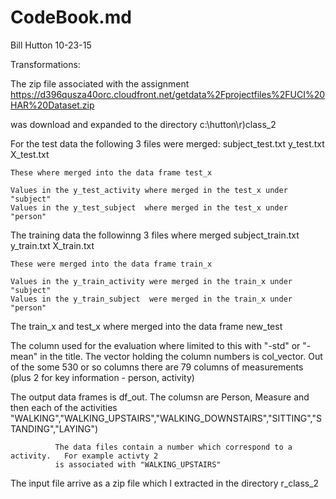 #    CodeBook.md
Bill Hutton 10-23-15

Transformations:

The zip file associated with the assignment 
   https://d396qusza40orc.cloudfront.net/getdata%2Fprojectfiles%2FUCI%20HAR%20Dataset.zip 

was download and expanded to the directory
	c:\\hutton\\r)class_2

For the test data the following 3 files were merged:
	subject_test.txt
	y_test.txt
	X_test.txt

	These where merged into the data frame test_x

	Values in the y_test_activity where merged in the test_x under "subject"
	Values in the y_test_subject  where merged in the test_x under "person"

The training data the followinng 3 files where merged
	subject_train.txt
	y_train.txt
	X_train.txt

	These were merged into the data frame train_x

	Values in the y_train_activity were merged in the train_x under "subject"
	Values in the y_train_subject  were merged in the train_x under "person"

The train_x and test_x where merged into the data frame new_test

The column used for the evaluation where limited to this with "-std" or "-mean" in the title.  The
vector holding the column numbers is col_vector.    Out of the some 530 or so columns there are
79 columns of measurements (plus 2 for key information - person, activity)

The output data frames is df_out.     The columsn are
	Person, Measure and then each of the activities
              "WALKING","WALKING_UPSTAIRS","WALKING_DOWNSTAIRS","SITTING","STANDING","LAYING")	

              The data files contain a number which correspond to a activity.   For example activty 2
              is associated with "WALKING_UPSTAIRS"		

The input file arrive as a zip file which I extracted in the directory r_class_2
